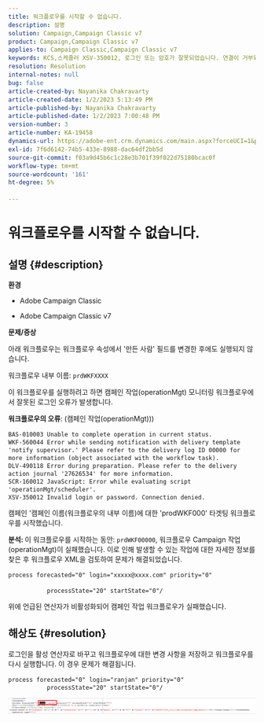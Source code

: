 ```yaml
---
title: 워크플로우를 시작할 수 없습니다.
description: 설명
solution: Campaign,Campaign Classic v7
product: Campaign,Campaign Classic v7
applies-to: Campaign Classic,Campaign Classic v7
keywords: KCS,스케줄러 XSV-350012, 로그인 또는 암호가 잘못되었습니다. 연결이 거부되었습니다.
resolution: Resolution
internal-notes: null
bug: false
article-created-by: Nayanika Chakravarty
article-created-date: 1/2/2023 5:13:49 PM
article-published-by: Nayanika Chakravarty
article-published-date: 1/2/2023 7:00:48 PM
version-number: 3
article-number: KA-19458
dynamics-url: https://adobe-ent.crm.dynamics.com/main.aspx?forceUCI=1&pagetype=entityrecord&etn=knowledgearticle&id=596d01cc-c08a-ed11-81ac-6045bd006c82
exl-id: 7f6d6142-74b5-433e-8988-dac64df2bb5d
source-git-commit: f03a9d45b6c1c28e3b701f39f022d75180bcac0f
workflow-type: tm+mt
source-wordcount: '161'
ht-degree: 5%

---
```


# 워크플로우를 시작할 수 없습니다.

## 설명 {#description}


<b>환경</b>

- Adobe Campaign Classic

- Adobe Campaign Classic v7

<b>문제/증상</b>

아래 워크플로우는 워크플로우 속성에서 &#39;만든 사람&#39; 필드를 변경한 후에도 실행되지 않습니다.

워크플로우 내부 이름: ``prdWKFXXXX``

이 워크플로우를 실행하려고 하면 캠페인 작업(operationMgt) 모니터링 워크플로우에서 잘못된 로그인 오류가 발생합니다.

<b>워크플로우의 오류</b>: (캠페인 작업(operationMgt)))




```
BAS-010003 Unable to complete operation in current status.
WKF-560044 Error while sending notification with delivery template 'notify supervisor.' Please refer to the delivery log ID 00000 for more information (object associated with the workflow task).
DLV-490118 Error during preparation. Please refer to the delivery action journal '27626534' for more information.
SCR-160012 JavaScript: Error while evaluating script 'operationMgt/scheduler'.
XSV-350012 Invalid login or password. Connection denied.
```




캠페인 &#39;캠페인 이름(워크플로우의 내부 이름)에 대한 &#39;prodWKF000&#39; 타겟팅 워크플로우를 시작했습니다.

<b>분석: </b>
이 워크플로우를 시작하는 동안: `prdWKF00000`, 워크플로우 Campaign 작업(operationMgt)이 실패했습니다. 이로 인해 발생할 수 있는 작업에 대한 자세한 정보를 찾은 후 워크플로우 XML을 검토하여 문제가 해결되었습니다.




```
process forecasted="0" login="xxxxx@xxxx.com" priority="0"

           processState="20" startState="0"/
```




위에 언급된 연산자가 비활성화되어 캠페인 작업 워크플로우가 실패했습니다.


## 해상도 {#resolution}


로그인을 활성 연산자로 바꾸고 워크플로우에 대한 변경 사항을 저장하고 워크플로우를 다시 실행합니다. 이 경우 문제가 해결됩니다.




```
process forecasted="0" login="ranjan" priority="0"
           processState="20" startState="0"/
```






![](assets/852729f9-68d0-ec11-a7b5-0022480a8e40.png)
